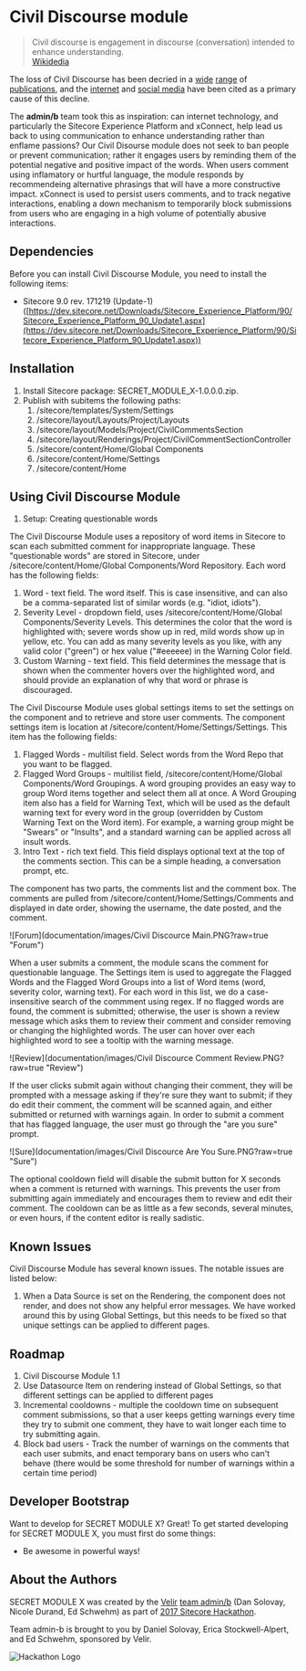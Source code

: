 # Civil Discourse module

> Civil discourse is engagement in discourse (conversation) intended to enhance understanding.  
[Wikidedia](https://en.wikipedia.org/w/index.php?title=Civil_discourse&oldid=815158998)

The loss of Civil Discourse has been decried in a [wide](https://www.huffingtonpost.com/entry/the-importance-of-civil-discourse_us_59c5782be4b08d6615504261) [range](https://www.aacu.org/publications-research/periodicals/plea-civil-discourse-needed-academys-leadership) of [publications](https://www.wsj.com/articles/civil-discourse-in-decline-where-does-it-end-1496071276), and the [internet](http://www.latimes.com/opinion/readersreact/la-ol-le-civil-discourse-trump-internet-20170609-story.html) and [social media](https://www.technewsworld.com/story/85019.html) have been cited as a primary cause of this decline. 

The **admin/b** team took this as inspiration: can internet technology, and particularly the Sitecore Experience Platform and xConnect, help lead us back to using communication to enhance understanding rather than enflame passions? Our Civil Disourse module does not seek to ban people or prevent communication; rather it engages users by reminding them of the potential negative and positive impact of the words.  When users comment using inflamatory or hurtful language, the module responds by recommendeing alternative phrasings that will have a more constructive impact. xConnect is used to persist users comments, and to track negative interactions, enabling a 
down mechanism to temporarily block submissions from users who are engaging in a high volume of potentially abusive interactions.


## Dependencies

Before you can install Civil Discourse Module, you need to install the following items:

* Sitecore 9.0 rev. 171219 (Update-1) ([https://dev.sitecore.net/Downloads/Sitecore_Experience_Platform/90/Sitecore_Experience_Platform_90_Update1.aspx](https://dev.sitecore.net/Downloads/Sitecore_Experience_Platform/90/Sitecore_Experience_Platform_90_Update1.aspx))

## Installation

1. Install Sitecore package: SECRET_MODULE_X-1.0.0.0.zip.
2. Publish with subitems the following paths:
	1. /sitecore/templates/System/Settings
    2. /sitecore/layout/Layouts/Project/Layouts
    3. /sitecore/layout/Models/Project/CivilCommentsSection
    4. /sitecore/layout/Renderings/Project/CivilCommentSectionController
    5. /sitecore/content/Home/Global Components
    6. /sitecore/content/Home/Settings
    7. /sitecore/content/Home

## Using Civil Discourse Module

1. Setup: Creating questionable words

The Civil Discourse Module uses a repository of word items in Sitecore to scan each submitted comment for inappropriate language. These "questionable words" are stored in Sitecore, under /sitecore/content/Home/Global Components/Word Repository. Each word has the following fields:
 1. Word - text field. The word itself. This is case insensitive, and can also be a comma-separated list of similar words (e.g. "idiot, idiots"). 
 2. Severity Level - dropdown field, uses /sitecore/content/Home/Global Components/Severity Levels. This determines the color that the word is highlighted with; severe words show up in red, mild words show up in yellow, etc. You can add as many severity levels as you like, with any valid color ("green") or hex value ("#eeeeee) in the Warning Color field. 
 3. Custom Warning - text field. This field determines the message that is shown when the commenter hovers over the highlighted word, and should provide an explanation of why that word or phrase is discouraged.

The Civil Discourse Module uses global settings items to set the settings on the component and to retrieve and store user comments. The component settings item is location at /sitecore/content/Home/Settings/Settings. This item has the following fields:
 1. Flagged Words - multilist field. Select words from the Word Repo that you want to be flagged.
 2. Flagged Word Groups - multilist field, /sitecore/content/Home/Global Components/Word Groupings. A word grouping provides an easy way to group Word items together and select them all at once. A Word Grouping item also has a field for Warning Text, which will be used as the default warning text for every word in the group (overridden by Custom Warning Text on the Word item). For example, a warning group might be "Swears" or "Insults", and a standard warning can be applied across all insult words. 
 3. Intro Text - rich text field. This field displays optional text at the top of the comments section. This can be a simple heading, a conversation prompt, etc. 
 
The component has two parts, the comments list and the comment box. The comments are pulled from /sitecore/content/Home/Settings/Comments and displayed in date order, showing the username, the date posted, and the comment. 

![Forum](documentation/images/Civil Discource Main.PNG?raw=true "Forum")

When a user submits a comment, the module scans the comment for questionable language. The Settings item is used to aggregate the Flagged Words and the Flagged Word Groups into a list of Word items (word, severity color, warning text). For each word in this list, we do a case-insensitive search of the commment using regex. If no flagged words are found, the comment is submitted; otherwise, the user is shown a review message which asks them to review their comment and consider removing or changing the highlighted words. The user can hover over each highlighted word to see a tooltip with the warning message. 

![Review](documentation/images/Civil Discource Comment Review.PNG?raw=true "Review")

If the user clicks submit again without changing their comment, they will be prompted with a message asking if they're sure they want to submit; if they do edit their comment, the comment will be scanned again, and either submitted or returned with warnings again. In order to submit a comment that has flagged language, the user must go through the "are you sure" prompt. 

![Sure](documentation/images/Civil Discource Are You Sure.PNG?raw=true "Sure")


The optional cooldown field will disable the submit button for X seconds when a comment is returned with warnings. This prevents the user from submitting again immediately and encourages them to review and edit their comment. The cooldown can be as little as a few seconds, several minutes, or even hours, if the content editor is really sadistic. 


## Known Issues

Civil Discourse Module has several known issues. The notable issues are listed below:

1. When a Data Source is set on the Rendering, the component does not render, and does not show any helpful error messages. We have worked around this by using Global Settings, but this needs to be fixed so that unique settings can be applied to different pages.  

## Roadmap

1. Civil Discourse Module 1.1
 1. Use Datasource Item on rendering instead of Global Settings, so that different settings can be applied to different pages
 2. Incremental cooldowns - multiple the cooldown time on subsequent comment submissions, so that a user keeps getting warnings every time they try to submit one comment, they have to wait longer each time to try submitting again. 
 3. Block bad users - Track the number of warnings on the comments that each user submits, and enact temporary bans on users who can't behave (there would be some threshold for number of warnings within a certain time period)


## Developer Bootstrap

Want to develop for SECRET MODULE X? Great! To get started developing for SECRET MODULE X, you must first do some things:

* Be awesome in powerful ways!

## About the Authors

SECRET MODULE X was created by the [Velir](https://www.velir.com "Velir") [team admin/b](https://github.com/Sitecore-Hackathon/2018-admin-b/wiki/Team-admin-b "admin/b") (Dan Solovay, Nicole Durand, Ed Schwehm) as part of [2017 Sitecore Hackathon](http://www.sitecorehackathon.org/sitecore-hackathon-2018/ "Sitecore Hackathon 2018").


Team admin-b is brought to you by Daniel Solovay, Erica Stockwell-Alpert, and Ed Schwehm, sponsored by Velir.

![Hackathon Logo](documentation/images/hackathon.png?raw=true "Hackathon Logo")
